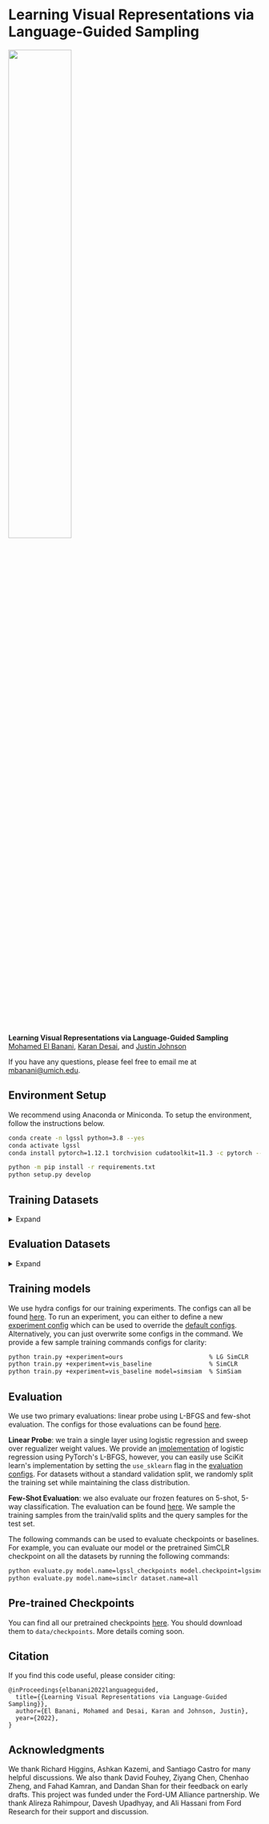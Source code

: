 Learning Visual Representations via Language-Guided Sampling
====================================

<img src="https://user-images.githubusercontent.com/11287599/221066639-9553cb09-a1c7-4bed-99dc-21cd14250215.png" width="50%">

**Learning Visual Representations via Language-Guided Sampling**  
[Mohamed El Banani][2], [Karan Desai][3], and [Justin Johnson][4]

If you have any questions, please feel free to email me at [mbanani@umich.edu](mailto:mbanani@umich.edu).



Environment Setup
-----------------

We recommend using Anaconda or Miniconda. To setup the environment, follow the instructions below.

```bash
conda create -n lgssl python=3.8 --yes
conda activate lgssl
conda install pytorch=1.12.1 torchvision cudatoolkit=11.3 -c pytorch --yes

python -m pip install -r requirements.txt
python setup.py develop
```

## Training Datasets 
<details>
<summary> Expand </summary>
<p>

We train our models on RedCaps and ConceptualCaptions (CC3M and CC12M). 
We note that all 3 datasets can decay, so you might end up with a different number of instances. 
Please refer to the original papers for dataset download instructions. 
In our case, the datasets had the following sizes:

| Dataset      | Size        |
| -----------  | ----------- |
| RedCaps-2020 |    3273223  | 
| RedCaps      |   12010494  |
| CC3M         |    2913035  |
| CC12M        |   10958691  |


We assume all training datasets are in `data/datasets` which is set as the default `data_root` in
the base [dataset class](./lgssl/datasets/base_dataset.py). We expect dataset to be in the format
below where each dataset is subdivided into several directories and each directory contains a set of
instances where each instance has an image file and a json caption file. 

```
data/datasets/<dataset_name>
    |- directory_0
        |- <instance_0>.jpg     <- image for instance 0
        |- <instance_0>.json    <- caption for instance 0
        |- <instance_1>.jpg
        |- <instance_1>.json
        ...
        |- <instance_n>.jpg
        |- <instance_n>.json
    |- directory_1
    |- directory_2
    ...
    |- directory_m
```

For RedCaps, the directory names are encoded as `<subreddit>_<year>_<id>`, eg,
`crochet_2017_000001`, where each directory only has 10000 classes. We use this naming convention
for some of the experiments: experiments with redcaps-2020 and sampling scope. 

### Generating dataset dictionaries

Coming soon.

### Sampling nearest neighbor pairs

Coming soon.

  </p>
</details>

## Evaluation Datasets

<details>
<summary> Expand </summary>
<p>
We use [TensorFlow Datasets](https://www.tensorflow.org/datasets) for our evaluations. 
This package provides us with all the evaluations except for FGVC Aircraft. 
Our code will automatically download and extract all the
datasets in `data/evaluation_datasets` on the first run of the evaluation code.
This means that the first evaluation run will be much slower than usual.  

**Note 1:** We encountered a bug with SUN 397 where one image could not be decoded correctly. 
This is a known [bug](https://github.com/tensorflow/datasets/pull/3951) which has not been fixed yet
in the stable version. To fix it, simply make the two changes outlined by this
[commit](https://github.com/tensorflow/datasets/pull/3951/commits/c4ff599a357ee92f5f0584efb715939299f1d13e).

**Note 2:**
TensorFlow Datasets will require you to independently downloaded RESISC45. Please follow the
instructions provided [here](https://www.tensorflow.org/datasets/catalog/resisc45)
</p>
</details>

Training models
----------------

We use hydra configs for our training experiments. The configs can all be found [here](./configs/).
To run an experiment, you can either to define a new [experiment config](./configs/experiment/) which can be used to override the [default configs](./configs/train.yaml). 
Alternatively, you can just overwrite some configs in the command.
We provide a few sample training commands configs for clarity:

```bash
python train.py +experiment=ours                        % LG SimCLR
python train.py +experiment=vis_baseline                % SimCLR 
python train.py +experiment=vis_baseline model=simsiam  % SimSiam
```


Evaluation
-----------

We use two primary evaluations: linear probe using L-BFGS and few-shot evaluation. The configs for those evaluations can be found [here](./configs/evaluation.yaml). 

**Linear Probe**: we train a single layer using logistic regression and sweep over regualizer weight values. 
We provide an [implementation](./lgssl/evaluation/logistic_regression.py) of logistic regression using PyTorch's L-BFGS, however, you can easily use SciKit learn's implementation by setting the `use_sklearn` flag in the [evaluation configs](./configs/evaluation.yaml).
For datasets without a standard validation split, we randomly split the training set while maintaining the class distribution. 

**Few-Shot Evaluation**: we also evaluate our frozen features on 5-shot, 5-way classification. The evaluation can be found [here](./lgssl/evaluation/fewshot.py).
We sample the training samples from the train/valid splits and the query samples for the test set. 

The following commands can be used to evaluate checkpoints or baselines. For example, you can
evaluate our model or the pretrained SimCLR checkpoint on all the datasets by running the following commands: 

```bash
python evaluate.py model.name=lgssl_checkpoints model.checkpoint=lgsimclr dataset.name=all
python evaluate.py model.name=simclr dataset.name=all
```

Pre-trained Checkpoints
------------------------

You can find all our pretrained checkpoints
[here](https://www.dropbox.com/sh/me6nyiewlux1yh8/AAAPrD2G0_q_ZwExsVOS_jHQa?dl=0). You should
download them to `data/checkpoints`. More details coming soon.

## Citation 

If you find this code useful, please consider citing:  

```text
@inProceedings{elbanani2022languageguided,
  title={{Learning Visual Representations via Language-Guided Sampling}},
  author={El Banani, Mohamed and Desai, Karan and Johnson, Justin},
  year={2022},
}
```

Acknowledgments
---------------
We thank Richard Higgins, Ashkan Kazemi, and Santiago Castro for many helpful discussions.
We also thank David Fouhey, Ziyang Chen, Chenhao Zheng, and Fahad Kamran, and Dandan Shan for their feedback on early drafts. 
This project was funded under the Ford-UM Alliance partnership. 
We thank Alireza Rahimpour, Davesh Upadhyay, and Ali Hassani from Ford Research for their support and discussion.

[2]: https://mbanani.github.io
[3]: http://kdexd.xyz
[4]: https://web.eecs.umich.edu/~justincj/
